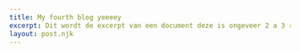 ```yaml
---
title: My fourth blog yeeeey
excerpt: Dit wordt de excerpt van een document deze is ongeveer 2 a 3 regels lang en wordt afgekapt op 2 regels
layout: post.njk
---
```

